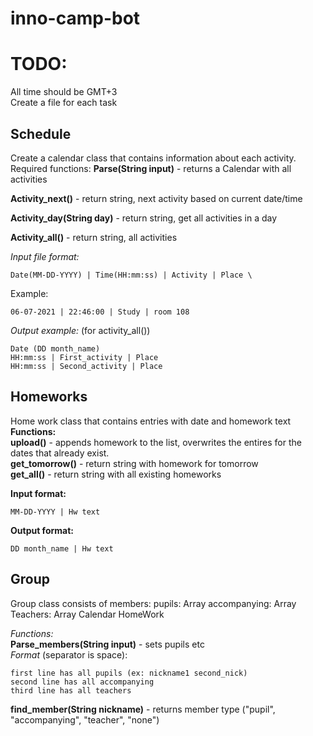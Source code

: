 # inno-camp-bot


# TODO:
All time should be GMT+3 \
Create a file for each task

## Schedule

Create a calendar class that contains information about each activity.
Required functions:
**Parse(String input)** - returns a Calendar with all activities

**Activity_next()** - return string, next activity based on current date/time

**Activity_day(String day)** - return string, get all activities in a day

**Activity_all()** - return string, all activities

*Input file format:*
```
Date(MM-DD-YYYY) | Time(HH:mm:ss) | Activity | Place \
```
Example:
```
06-07-2021 | 22:46:00 | Study | room 108
```

*Output example:* (for activity_all())
```
Date (DD month_name) 
HH:mm:ss | First_activity | Place
HH:mm:ss | Second_activity | Place
```

## Homeworks

Home work class that contains entries with date and homework text \
**Functions:** \
**upload()** - appends homework to the list, overwrites the entires for the dates that already exist. \
**get_tomorrow()** - return string with homework for tomorrow \
**get_all()** - return string with all existing homeworks

**Input format:**
```
MM-DD-YYYY | Hw text
```

**Output format:**
```
DD month_name | Hw text
```

## Group
Group class consists of members:
pupils: Array
accompanying: Array
Teachers: Array
Calendar
HomeWork

*Functions:*\
**Parse_members(String input)** - sets pupils etc \
*Format* (separator is space):
```
first line has all pupils (ex: nickname1 second_nick)
second line has all accompanying
third line has all teachers
```

**find_member(String nickname)** - returns member type ("pupil", "accompanying", "teacher", "none")


